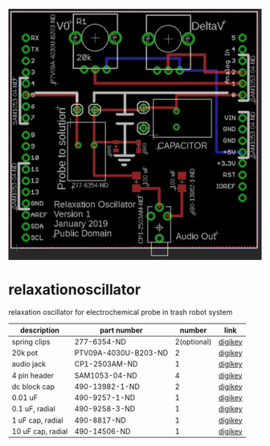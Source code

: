 ![](screencap.png)

# relaxationoscillator
relaxation oscillator for electrochemical probe in trash robot system


| description   |  part number | number | link |
|---------------|--------------|--------|------|
| spring clips | 277-6354-ND | 2(optional)| [digikey](https://www.digikey.com/product-detail/en/infineon-technologies/IRF7862TRPBF/IRF7862TRPBFCT-ND/1925918) |
| 20k pot | PTV09A-4030U-B203-ND|2|[digikey](https://www.digikey.com/products/en?keywords=PTV09A-4030U-B203-ND)|
|audio jack| CP1-2503AM-ND |1|[digikey](https://www.digikey.com/products/en?keywords=CP1-2503AM-ND)|
|4 pin header|SAM1053-04-ND | 4 |[digikey](https://www.digikey.com/products/en?keywords=SAM1053-04-ND)|
|dc block cap| 490-13982-1-ND|2|[digikey](https://www.digikey.com/products/en?keywords=490-13982-1-ND)|
|0.01 uF|490-9257-1-ND|1|[digikey](https://www.digikey.com/product-detail/en/murata-electronics-north-america/RDER72J103K2M1H03A/490-9257-1-ND/4772419)|
|0.1 uF, radial|490-9258-3-ND | 1 | [digikey](https://www.digikey.com/product-detail/en/murata-electronics-north-america/RDER72J104K4M1H03A/490-9258-3-ND/4771410)|
|1 uF cap, radial|490-8817-ND|1| [digikey](https://www.digikey.com/product-detail/en/murata-electronics-north-america/RDER71H105K2P1H03B/490-8817-ND/4770972) | 
|10 uF cap, radial|490-14506-ND |1 | [digikey](https://www.digikey.com/product-detail/en/murata-electronics-north-america/RDEC71E106K2K1H03B/490-14506-ND/4906173)|
